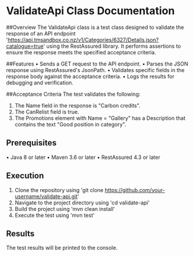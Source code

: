 # ValidateApi Class Documentation

##Overview
The ValidateApi class is a test class designed to validate the response of an API endpoint 'https://api.tmsandbox.co.nz/v1/Categories/6327/Details.json?catalogue=true' using the RestAssured library. It performs assertions to ensure the response meets the specified acceptance criteria.


##Features
	• Sends a GET request to the API endpoint.
	• Parses the JSON response using RestAssured's JsonPath.
	• Validates specific fields in the response body against the acceptance criteria.
	• Logs the results for debugging and verification.


##Acceptance Criteria
The test validates the following:

1. The Name field in the response is "Carbon credits".
2. The CanRelist field is true.
3. The Promotions element with Name = "Gallery" has a Description that contains the text "Good position in category".


## Prerequisites

  • Java 8 or later
	• Maven 3.6 or later
	• RestAssured 4.3 or later
	

## Execution

1. Clone the repository using 'git clone https://github.com/your-username/validate-api.git'
2. Navigate to the project directory using 'cd validate-api'
3. Build the project using 'mvn clean install'
4. Execute the test using 'mvn test'

## Results

The test results will be printed to the console.
